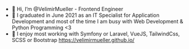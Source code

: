 - 👋 Hi, I’m @VelimirMueller - Frontend Engineer
- 👀 I graduated in June 2021 as an IT Specialist for Application Development and most of the time I am busy with Web Development & Python Programming <3
- 🌱 I enjoy most working with Symfony or Laravel, VueJS, TailwindCss, SCSS or Bootstrap
 https://velimirmueller.github.io/

<!---
VelimirMueller/VelimirMueller is a ✨ special ✨ repository because its `README.md` (this file) appears on your GitHub profile.
You can click the Preview link to take a look at your changes.
--->
